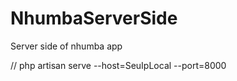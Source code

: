 # NhumbaServerSide
 Server side of nhumba app



// php artisan serve --host=SeuIpLocal --port=8000


